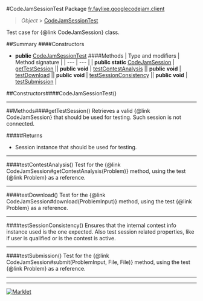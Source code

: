 #CodeJamSessionTest
Package [fr.faylixe.googlecodejam.client](README.md)<br>

> *Object* > [CodeJamSessionTest](CodeJamSessionTest.md)

Test case for {@link CodeJamSession} class.

##Summary
####Constructors
* **public** [CodeJamSessionTest](#codejamsessiontest)
####Methods
| Type and modifiers | Method signature |
| --- | --- |
| **public static** [CodeJamSession](CodeJamSession.md) | [getTestSession](#gettestsession) || **public** **void** | [testContestAnalysis](#testcontestanalysis) || **public** **void** | [testDownload](#testdownload) || **public** **void** | [testSessionConsistency](#testsessionconsistency) || **public** **void** | [testSubmission](#testsubmission) |

##Constructors####CodeJamSessionTest()


---


##Methods####getTestSession()
Retrieves a valid {@link CodeJamSession}
 that should be used for testing.
 Such session is not connected.

#####Returns
* Session instance that should be used for testing.

---

####testContestAnalysis()
Test for the {@link CodeJamSession#getContestAnalysis(Problem)}
 method, using the test {@link Problem} as a reference.

---

####testDownload()
Test for the {@link CodeJamSession#download(ProblemInput)}
 method, using the test {@link Problem} as a reference.

---

####testSessionConsistency()
Ensures that the internal contest info instance used
 is the one expected. Also test session related properties,
 like if user is qualified or is the contest is active.

---

####testSubmission()
Test for the {@link CodeJamSession#submit(ProblemInput, File, File)}
 method, using the test {@link Problem} as a reference.

---

---

[![Marklet](https://img.shields.io/badge/Generated%20by-Marklet-green.svg)](https://github.com/Faylixe/marklet)